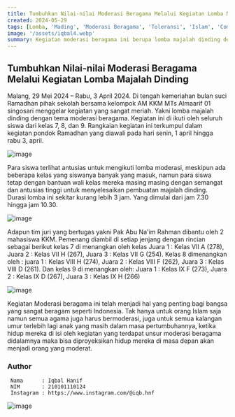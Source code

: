 ```yaml
---
title: Tumbuhkan Nilai-nilai Moderasi Beragama Melalui Kegiatan Lomba Majalah Dinding di MTs Almaarif 01 Singosari
created: 2024-05-29
tags: [Lomba, 'Mading', 'Moderasi Beragama', 'Toleransi', 'Islam', 'Community Service', 'UIN Malang', 'Asistensi Mengajar', 'Religious Moderation', 'Asistensi Mengajar', 'KKM', 'Kuliah Kerja Mahasiswa']
image: '/assets/iqbal4.webp'
summary: Kegiatan moderasi beragama ini berupa lomba majalah dinding dengan tema moderasi beragama yang diikuti siswa kelas 7, 8 dan 9 MTs Almaarif 01 Singosari. Lomba ini merupakan bagian dari kegiatan Pondok Ramadhan yang diselenggarakan sekolah beserta AM KKM dari 1-3 April. Para siswa tampak antusias mengikuti lomba ini meskipun beberapa kelas kehadiran siswanya rendah. Pemenang diambil untuk setiap jenjang kelas dan hadiah diberikan kepada juara 1, 2 dan 3. Kegiatan moderasi beragama dianggap penting untuk membentuk sikap toleransi beragama sejak dini.
---
```


## Tumbuhkan Nilai-nilai Moderasi Beragama Melalui Kegiatan Lomba Majalah Dinding

Malang, 29 Mei 2024 – Rabu, 3 April 2024. Di tengah kemeriahan bulan suci Ramadhan pihak sekolah bersama kelompok AM KKM MTs Almaarif 01 singosari menggelar kegiatan yang sangat meriah. Yakni lomba majalah dinding dengan tema moderasi beragama. Kegiatan ini di ikuti oleh seluruh siswa dari kelas 7, 8, dan 9. Rangkaian kegiatan ini terkumpul dalam kegiatan pondok Ramadhan yang diawali pada hari senin, 1 april hingga rabu 3, april. 

![image](/assets/iqbal1.webp)

Para siswa terlihat antusias untuk mengikuti lomba moderasi, meskipun ada beberapa kelas yang siswanya banyak yang masuk, namun para siswa tetap dengan bantuan wali kelas mereka masing masing dengan semangat dan antusias tinggi untuk menyelesaikan pembuatan majalah dinding. Durasi lomba ini sekitar kurang lebih 3 jam. Yang dimulai dari jam 7.30 hingga jam 10.30.

![image](/assets/iqbal2.webp)

Adapun tim juri yang bertugas yakni Pak Abu Na'im Rahman dibantu oleh 2 mahasiswa KKM. Pemenang diambil di setiap jenjang dengan rincian sebagai berikut kelas 7 di menangkan oleh kelas Juara 1 : Kelas VII A (278), Juara 2 : Kelas VII H (267), Juara 3 : Kelas VII G (254). Kelas 8 dimenangkan oleh : juara 1 : Kelas VIII H (274), Juara 2 : Kelas VIII F (262), Juara 3 : Kelas VIII D (261). Dan kelas 9 di menangkan oleh: Juara 1 : Kelas IX F (273), Juara 2 : Kelas IX D (267), Juara 3 : Kelas IX H (266)

![image](/assets/iqbal4.webp)

Kegiatan Moderasi beragama ini telah menjadi hal yang penting bagi bangsa yang sangat beragam  seperti Indonesia. Tak hanya untuk orang Islam saja namun semua agama juga harus bermoderasi, juga untuk semua kalangan umur terlebih lagi anak yang masih dalam masa pertumbuhannya, ketika hidup mereka di isi oleh kegiatan yang terdapat unsur moderasi beragama didalamnya maka bisa diproyeksikan hidup mereka di masa depan akan menjadi orang yang moderat. 

### Author 
   ```shell title="About Author"
    Nama      : Iqbal Hanif
    NIM       : 210101110124
    Instagram : https://www.instagram.com/@iqb.hnf
   ```
![image](/assets/iqbal3.webp)
